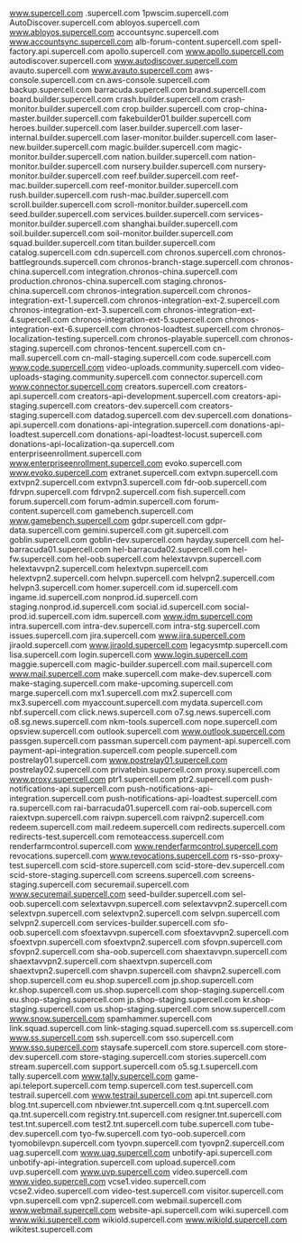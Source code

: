 www.supercell.com
.supercell.com
1pwscim.supercell.com
AutoDiscover.supercell.com
abloyos.supercell.com
www.abloyos.supercell.com
accountsync.supercell.com
www.accountsync.supercell.com
alb-forum-content.supercell.com
spell-factory.api.supercell.com
apollo.supercell.com
www.apollo.supercell.com
autodiscover.supercell.com
www.autodiscover.supercell.com
avauto.supercell.com
www.avauto.supercell.com
aws-console.supercell.com
cn.aws-console.supercell.com
backup.supercell.com
barracuda.supercell.com
brand.supercell.com
board.builder.supercell.com
crash.builder.supercell.com
crash-monitor.builder.supercell.com
crop.builder.supercell.com
crop-china-master.builder.supercell.com
fakebuilder01.builder.supercell.com
heroes.builder.supercell.com
laser.builder.supercell.com
laser-internal.builder.supercell.com
laser-monitor.builder.supercell.com
laser-new.builder.supercell.com
magic.builder.supercell.com
magic-monitor.builder.supercell.com
nation.builder.supercell.com
nation-monitor.builder.supercell.com
nursery.builder.supercell.com
nursery-monitor.builder.supercell.com
reef.builder.supercell.com
reef-mac.builder.supercell.com
reef-monitor.builder.supercell.com
rush.builder.supercell.com
rush-mac.builder.supercell.com
scroll.builder.supercell.com
scroll-monitor.builder.supercell.com
seed.builder.supercell.com
services.builder.supercell.com
services-monitor.builder.supercell.com
shanghai.builder.supercell.com
soil.builder.supercell.com
soil-monitor.builder.supercell.com
squad.builder.supercell.com
titan.builder.supercell.com
catalog.supercell.com
cdn.supercell.com
chronos.supercell.com
chronos-battlegrounds.supercell.com
chronos-branch-stage.supercell.com
chronos-china.supercell.com
integration.chronos-china.supercell.com
production.chronos-china.supercell.com
staging.chronos-china.supercell.com
chronos-integration.supercell.com
chronos-integration-ext-1.supercell.com
chronos-integration-ext-2.supercell.com
chronos-integration-ext-3.supercell.com
chronos-integration-ext-4.supercell.com
chronos-integration-ext-5.supercell.com
chronos-integration-ext-6.supercell.com
chronos-loadtest.supercell.com
chronos-localization-testing.supercell.com
chronos-playable.supercell.com
chronos-staging.supercell.com
chronos-tencent.supercell.com
cn-mall.supercell.com
cn-mall-staging.supercell.com
code.supercell.com
www.code.supercell.com
video-uploads.community.supercell.com
video-uploads-staging.community.supercell.com
connector.supercell.com
www.connector.supercell.com
creators.supercell.com
creators-api.supercell.com
creators-api-development.supercell.com
creators-api-staging.supercell.com
creators-dev.supercell.com
creators-staging.supercell.com
datadog.supercell.com
dev.supercell.com
donations-api.supercell.com
donations-api-integration.supercell.com
donations-api-loadtest.supercell.com
donations-api-loadtest-locust.supercell.com
donations-api-localization-qa.supercell.com
enterpriseenrollment.supercell.com
www.enterpriseenrollment.supercell.com
evoko.supercell.com
www.evoko.supercell.com
extranet.supercell.com
extvpn.supercell.com
extvpn2.supercell.com
extvpn3.supercell.com
fdr-oob.supercell.com
fdrvpn.supercell.com
fdrvpn2.supercell.com
fish.supercell.com
forum.supercell.com
forum-admin.supercell.com
forum-content.supercell.com
gamebench.supercell.com
www.gamebench.supercell.com
gdpr.supercell.com
gdpr-data.supercell.com
gemini.supercell.com
git.supercell.com
goblin.supercell.com
goblin-dev.supercell.com
hayday.supercell.com
hel-barracuda01.supercell.com
hel-barracuda02.supercell.com
hel-fw.supercell.com
hel-oob.supercell.com
helextavvpn.supercell.com
helextavvpn2.supercell.com
helextvpn.supercell.com
helextvpn2.supercell.com
helvpn.supercell.com
helvpn2.supercell.com
helvpn3.supercell.com
homer.supercell.com
id.supercell.com
ingame.id.supercell.com
nonprod.id.supercell.com
staging.nonprod.id.supercell.com
social.id.supercell.com
social-prod.id.supercell.com
idm.supercell.com
www.idm.supercell.com
intra.supercell.com
intra-dev.supercell.com
intra-stg.supercell.com
issues.supercell.com
jira.supercell.com
www.jira.supercell.com
jiraold.supercell.com
www.jiraold.supercell.com
legacysmtp.supercell.com
lisa.supercell.com
login.supercell.com
www.login.supercell.com
maggie.supercell.com
magic-builder.supercell.com
mail.supercell.com
www.mail.supercell.com
make.supercell.com
make-dev.supercell.com
make-staging.supercell.com
make-upcoming.supercell.com
marge.supercell.com
mx1.supercell.com
mx2.supercell.com
mx3.supercell.com
myaccount.supercell.com
mydata.supercell.com
nbf.supercell.com
click.news.supercell.com
o7.sg.news.supercell.com
o8.sg.news.supercell.com
nkm-tools.supercell.com
nope.supercell.com
opsview.supercell.com
outlook.supercell.com
www.outlook.supercell.com
passgen.supercell.com
passman.supercell.com
payment-api.supercell.com
payment-api-integration.supercell.com
people.supercell.com
postrelay01.supercell.com
www.postrelay01.supercell.com
postrelay02.supercell.com
privatebin.supercell.com
proxy.supercell.com
www.proxy.supercell.com
ptr1.supercell.com
ptr2.supercell.com
push-notifications-api.supercell.com
push-notifications-api-integration.supercell.com
push-notifications-api-loadtest.supercell.com
ra.supercell.com
rai-barracuda01.supercell.com
rai-oob.supercell.com
raiextvpn.supercell.com
raivpn.supercell.com
raivpn2.supercell.com
redeem.supercell.com
mail.redeem.supercell.com
redirects.supercell.com
redirects-test.supercell.com
remoteaccess.supercell.com
renderfarmcontrol.supercell.com
www.renderfarmcontrol.supercell.com
revocations.supercell.com
www.revocations.supercell.com
rs-sso-proxy-test.supercell.com
scid-store.supercell.com
scid-store-dev.supercell.com
scid-store-staging.supercell.com
screens.supercell.com
screens-staging.supercell.com
securemail.supercell.com
www.securemail.supercell.com
seed-builder.supercell.com
sel-oob.supercell.com
selextavvpn.supercell.com
selextavvpn2.supercell.com
selextvpn.supercell.com
selextvpn2.supercell.com
selvpn.supercell.com
selvpn2.supercell.com
services-builder.supercell.com
sfo-oob.supercell.com
sfoextavvpn.supercell.com
sfoextavvpn2.supercell.com
sfoextvpn.supercell.com
sfoextvpn2.supercell.com
sfovpn.supercell.com
sfovpn2.supercell.com
sha-oob.supercell.com
shaextavvpn.supercell.com
shaextavvpn2.supercell.com
shaextvpn.supercell.com
shaextvpn2.supercell.com
shavpn.supercell.com
shavpn2.supercell.com
shop.supercell.com
eu.shop.supercell.com
jp.shop.supercell.com
kr.shop.supercell.com
us.shop.supercell.com
shop-staging.supercell.com
eu.shop-staging.supercell.com
jp.shop-staging.supercell.com
kr.shop-staging.supercell.com
us.shop-staging.supercell.com
snow.supercell.com
www.snow.supercell.com
spamhammer.supercell.com
link.squad.supercell.com
link-staging.squad.supercell.com
ss.supercell.com
www.ss.supercell.com
ssh.supercell.com
sso.supercell.com
www.sso.supercell.com
staysafe.supercell.com
store.supercell.com
store-dev.supercell.com
store-staging.supercell.com
stories.supercell.com
stream.supercell.com
support.supercell.com
o5.sg.t.supercell.com
tally.supercell.com
www.tally.supercell.com
game-api.teleport.supercell.com
temp.supercell.com
test.supercell.com
testrail.supercell.com
www.testrail.supercell.com
api.tnt.supercell.com
blog.tnt.supercell.com
nbviewer.tnt.supercell.com
q.tnt.supercell.com
qa.tnt.supercell.com
registry.tnt.supercell.com
resigner.tnt.supercell.com
test.tnt.supercell.com
test2.tnt.supercell.com
tube.supercell.com
tube-dev.supercell.com
tyo-fw.supercell.com
tyo-oob.supercell.com
tyomobilevpn.supercell.com
tyovpn.supercell.com
tyovpn2.supercell.com
uag.supercell.com
www.uag.supercell.com
unbotify-api.supercell.com
unbotify-api-integration.supercell.com
upload.supercell.com
uvp.supercell.com
www.uvp.supercell.com
video.supercell.com
www.video.supercell.com
vcse1.video.supercell.com
vcse2.video.supercell.com
video-test.supercell.com
visitor.supercell.com
vpn.supercell.com
vpn2.supercell.com
webmail.supercell.com
www.webmail.supercell.com
website-api.supercell.com
wiki.supercell.com
www.wiki.supercell.com
wikiold.supercell.com
www.wikiold.supercell.com
wikitest.supercell.com
